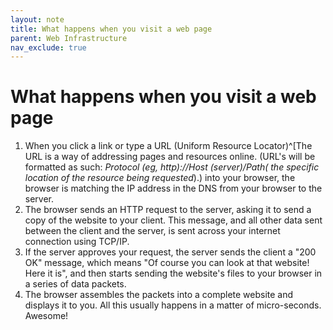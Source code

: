 ```yaml
---
layout: note
title: What happens when you visit a web page
parent: Web Infrastructure
nav_exclude: true
---
```


# What happens when you visit a web page
1. When you click a link or type a URL (Uniform Resource Locator)^[The URL is a way of addressing pages and resources online. (URL's will be formatted as such: *Protocol (eg, http)://Host (server)/Path( the specific location of the resource being requested*).) into your browser, the browser is matching the IP address in the DNS from your browser to the server.
2. The browser sends an HTTP request to the server, asking it to send a copy of the website to your client. This message, and all other data sent between the client and the server, is sent across your internet connection using TCP/IP.
3. If the server approves your request, the server sends the client a "200 OK" message, which means "Of course you can look at that website! Here it is", and then starts sending the website's files to your browser in a series of data packets.
4. The browser assembles the packets into a complete website and displays it to you. All this usually happens in a matter of micro-seconds. Awesome!
	
